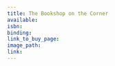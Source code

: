 ```yaml
---
title: The Bookshop on the Corner
available:
isbn:
binding:
link_to_buy_page:
image_path:
link:
---
```

